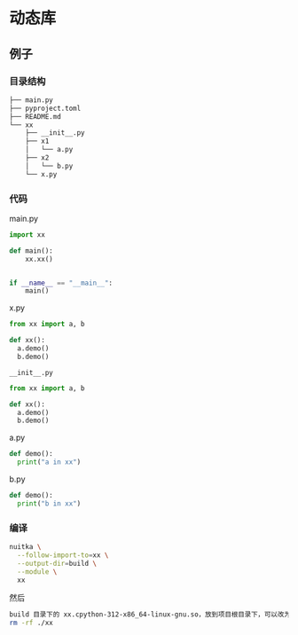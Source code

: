 # 动态库

## 例子

### 目录结构

```sh
├── main.py
├── pyproject.toml
├── README.md
└── xx
    ├── __init__.py
    ├── x1
    │   └── a.py
    ├── x2
    │   └── b.py
    └── x.py
```

### 代码

main.py

```python
import xx

def main():
    xx.xx()


if __name__ == "__main__":
    main()
```

x.py

```python
from xx import a, b

def xx():
  a.demo()
  b.demo()
```

`__init__.py`

```python
from xx import a, b

def xx():
  a.demo()
  b.demo()
```

a.py

```python
def demo():
  print("a in xx")
```

b.py

```python
def demo():
  print("b in xx")
```

### 编译

```sh
nuitka \
  --follow-import-to=xx \
  --output-dir=build \
  --module \
  xx
```

然后

```sh
build 目录下的 xx.cpython-312-x86_64-linux-gnu.so，放到项目根目录下，可以改为 xx.so
rm -rf ./xx
```
